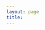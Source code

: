 ```yaml
---
layout: page
title: 
---
```


<object data="https://SyxtonPrime.github.io/Angus_Gruen_CV_2022.pdf#toolbar=0" width="1000" height="1000" type='application/pdf'/> </object>

